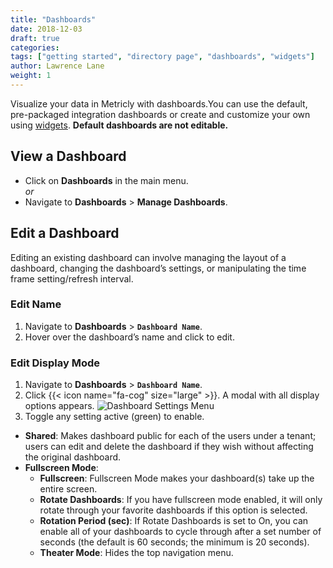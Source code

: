 ```yaml
---
title: "Dashboards"
date: 2018-12-03
draft: true
categories:
tags: ["getting started", "directory page", "dashboards", "widgets"]
author: Lawrence Lane
weight: 1
---
```

Visualize your data in Metricly with dashboards.You can use the default, pre-packaged integration dashboards or create and customize your own using [widgets][1]. **Default dashboards are not editable.**

## View a Dashboard

- Click on **Dashboards** in the main menu.  
_or_
- Navigate to **Dashboards** > **Manage Dashboards**.

## Edit a Dashboard
Editing an existing dashboard can involve managing the layout of a dashboard, changing the dashboard’s settings, or manipulating the time frame setting/refresh interval.

### Edit Name
1. Navigate to **Dashboards** > **`Dashboard Name`**.
2. Hover over the dashboard’s name and click to edit.

### Edit Display Mode
1. Navigate to **Dashboards** > **`Dashboard Name`**.
2. Click {{< icon name="fa-cog" size="large" >}}. A modal with all display options appears.
![Dashboard Settings Menu](/images/_index/dashboard-settings-menu.png)
3. Toggle any setting active (green) to enable.
  - **Shared**:  Makes dashboard public for each of the users under a tenant; users can edit and delete the dashboard if they wish without affecting the original dashboard.
  - **Fullscreen Mode**:
     - **Fullscreen**: Fullscreen Mode makes your dashboard(s) take up the entire screen.
     - **Rotate  Dashboards**: If you have fullscreen mode enabled, it will only rotate through your favorite dashboards if this option is selected.
     - **Rotation Period (sec)**: If Rotate  Dashboards is set to On, you can enable all of your dashboards to cycle through after a set number of seconds (the default is 60 seconds; the minimum is 20 seconds).
     - **Theater Mode**: Hides the top navigation menu.



[1]: /data-visualization/dashboards/widgets
[2]:??
[3]:??
[4]:??
